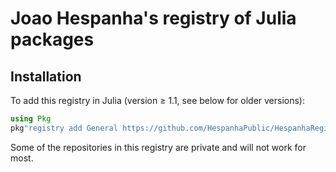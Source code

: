 # Joao Hespanha's registry of Julia packages 

## Installation

To add this registry in Julia (version ≥ 1.1, see below for older versions):

```julia
using Pkg
pkg"registry add General https://github.com/HespanhaPublic/HespanhaRegistry.jl"
```

Some of the repositories in this registry are private and will not work for most.
